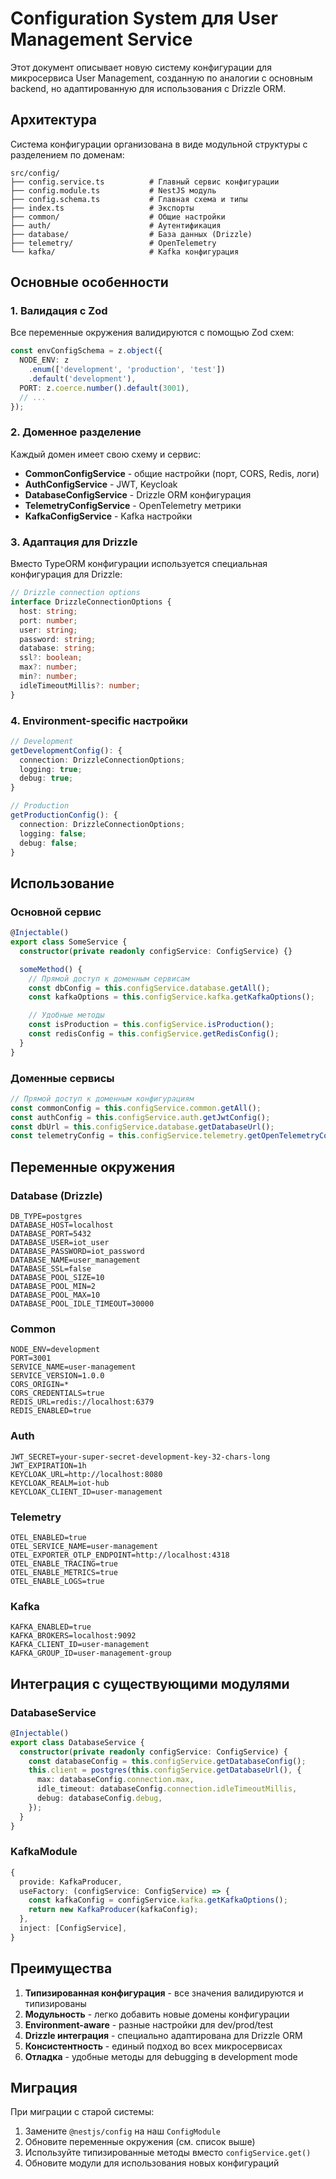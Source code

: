 # Configuration System для User Management Service

Этот документ описывает новую систему конфигурации для микросервиса User Management, созданную по аналогии с основным backend, но адаптированную для использования с Drizzle ORM.

## Архитектура

Система конфигурации организована в виде модульной структуры с разделением по доменам:

```
src/config/
├── config.service.ts          # Главный сервис конфигурации
├── config.module.ts           # NestJS модуль
├── config.schema.ts           # Главная схема и типы
├── index.ts                   # Экспорты
├── common/                    # Общие настройки
├── auth/                      # Аутентификация
├── database/                  # База данных (Drizzle)
├── telemetry/                 # OpenTelemetry
└── kafka/                     # Kafka конфигурация
```

## Основные особенности

### 1. Валидация с Zod

Все переменные окружения валидируются с помощью Zod схем:

```typescript
const envConfigSchema = z.object({
  NODE_ENV: z
    .enum(['development', 'production', 'test'])
    .default('development'),
  PORT: z.coerce.number().default(3001),
  // ...
});
```

### 2. Доменное разделение

Каждый домен имеет свою схему и сервис:

- **CommonConfigService** - общие настройки (порт, CORS, Redis, логи)
- **AuthConfigService** - JWT, Keycloak
- **DatabaseConfigService** - Drizzle ORM конфигурация
- **TelemetryConfigService** - OpenTelemetry метрики
- **KafkaConfigService** - Kafka настройки

### 3. Адаптация для Drizzle

Вместо TypeORM конфигурации используется специальная конфигурация для Drizzle:

```typescript
// Drizzle connection options
interface DrizzleConnectionOptions {
  host: string;
  port: number;
  user: string;
  password: string;
  database: string;
  ssl?: boolean;
  max?: number;
  min?: number;
  idleTimeoutMillis?: number;
}
```

### 4. Environment-specific настройки

```typescript
// Development
getDevelopmentConfig(): {
  connection: DrizzleConnectionOptions;
  logging: true;
  debug: true;
}

// Production
getProductionConfig(): {
  connection: DrizzleConnectionOptions;
  logging: false;
  debug: false;
}
```

## Использование

### Основной сервис

```typescript
@Injectable()
export class SomeService {
  constructor(private readonly configService: ConfigService) {}

  someMethod() {
    // Прямой доступ к доменным сервисам
    const dbConfig = this.configService.database.getAll();
    const kafkaOptions = this.configService.kafka.getKafkaOptions();

    // Удобные методы
    const isProduction = this.configService.isProduction();
    const redisConfig = this.configService.getRedisConfig();
  }
}
```

### Доменные сервисы

```typescript
// Прямой доступ к доменным конфигурациям
const commonConfig = this.configService.common.getAll();
const authConfig = this.configService.auth.getJwtConfig();
const dbUrl = this.configService.database.getDatabaseUrl();
const telemetryConfig = this.configService.telemetry.getOpenTelemetryConfig();
```

## Переменные окружения

### Database (Drizzle)

```env
DB_TYPE=postgres
DATABASE_HOST=localhost
DATABASE_PORT=5432
DATABASE_USER=iot_user
DATABASE_PASSWORD=iot_password
DATABASE_NAME=user_management
DATABASE_SSL=false
DATABASE_POOL_SIZE=10
DATABASE_POOL_MIN=2
DATABASE_POOL_MAX=10
DATABASE_POOL_IDLE_TIMEOUT=30000
```

### Common

```env
NODE_ENV=development
PORT=3001
SERVICE_NAME=user-management
SERVICE_VERSION=1.0.0
CORS_ORIGIN=*
CORS_CREDENTIALS=true
REDIS_URL=redis://localhost:6379
REDIS_ENABLED=true
```

### Auth

```env
JWT_SECRET=your-super-secret-development-key-32-chars-long
JWT_EXPIRATION=1h
KEYCLOAK_URL=http://localhost:8080
KEYCLOAK_REALM=iot-hub
KEYCLOAK_CLIENT_ID=user-management
```

### Telemetry

```env
OTEL_ENABLED=true
OTEL_SERVICE_NAME=user-management
OTEL_EXPORTER_OTLP_ENDPOINT=http://localhost:4318
OTEL_ENABLE_TRACING=true
OTEL_ENABLE_METRICS=true
OTEL_ENABLE_LOGS=true
```

### Kafka

```env
KAFKA_ENABLED=true
KAFKA_BROKERS=localhost:9092
KAFKA_CLIENT_ID=user-management
KAFKA_GROUP_ID=user-management-group
```

## Интеграция с существующими модулями

### DatabaseService

```typescript
@Injectable()
export class DatabaseService {
  constructor(private readonly configService: ConfigService) {
    const databaseConfig = this.configService.getDatabaseConfig();
    this.client = postgres(this.configService.getDatabaseUrl(), {
      max: databaseConfig.connection.max,
      idle_timeout: databaseConfig.connection.idleTimeoutMillis,
      debug: databaseConfig.debug,
    });
  }
}
```

### KafkaModule

```typescript
{
  provide: KafkaProducer,
  useFactory: (configService: ConfigService) => {
    const kafkaConfig = configService.kafka.getKafkaOptions();
    return new KafkaProducer(kafkaConfig);
  },
  inject: [ConfigService],
}
```

## Преимущества

1. **Типизированная конфигурация** - все значения валидируются и типизированы
2. **Модульность** - легко добавить новые домены конфигурации
3. **Environment-aware** - разные настройки для dev/prod/test
4. **Drizzle интеграция** - специально адаптирована для Drizzle ORM
5. **Консистентность** - единый подход во всех микросервисах
6. **Отладка** - удобные методы для debugging в development mode

## Миграция

При миграции с старой системы:

1. Замените `@nestjs/config` на наш `ConfigModule`
2. Обновите переменные окружения (см. список выше)
3. Используйте типизированные методы вместо `configService.get()`
4. Обновите модули для использования новых конфигураций
